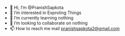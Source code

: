 - 👋 Hi, I’m @PranishSapkota
- 👀 I’m interested in Exproling Things 
- 🌱 I’m currently learning nothing
- 💞️ I’m looking to collaborate on nothing
- 📫 How to reach me mail pranishsapkota2@gmail.com

<!---
PranishSapkota/PranishSapkota is a ✨ special ✨ repository because its `README.md` (this file) appears on your GitHub profile.
You can click the Preview link to take a look at your changes.
--->
